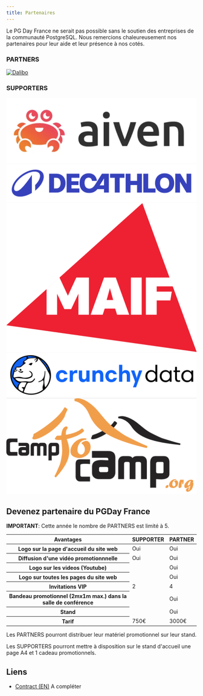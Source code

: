 ```yaml
---
title: Partenaires
---
```


Le PG Day France ne serait pas possible sans le soutien des entreprises de
la communauté PostgreSQL. Nous remercions chaleureusement nos partenaires
pour leur aide et leur présence à nos cotés.

### PARTNERS

<div class="container">

<!--
<div class="col-xs-12 col-md-6">
<a href="https://www.crunchydata.com/" class="thumbnail">
<img src="img/crunchy2.jpg" alt="Crunchy Data">
</a>
</div>
-->


<div class="col-xs-12 col-md-6">
<a href="https://dalibo.com/" class="thumbnail">
<img src="img/dalibo.png" alt="Dalibo">
</a>
</div>


</div>

### SUPPORTERS

<div class="container">

<div class="col-xs-12 col-md-6">
<a href="https://aiven.io/" class="thumbnail">
<img src="img/aiven.png" alt="Aiven">
</a>
</div>

<div class="col-xs-12 col-md-6">
<a href="https://www.decathlon.fr/" class="thumbnail">
<img src="img/decathlon.png" alt="Decathlon">
</a>
</div>

<div class="col-xs-12 col-md-6">
<a href="https://www.maif.fr/" class="thumbnail">
<img src="img/maif.png" alt="Maif">
</a>
</div>

<div class="col-xs-12 col-md-6">
<a href="https://www.crunchydata.com/" class="thumbnail">
<img src="img/crunchy2.jpg" alt="Crunchy Data">
</a>
</div>

<div class="col-xs-12 col-md-6">
<a href="https://www.crunchydata.com/" class="thumbnail">
<img src="img/camptocamp.png" alt="CampToCamp">
</a>
</div>

<!--

<div class="col-xs-12 col-md-6">
<a href="https://www.enterprisedb.com/" class="thumbnail">
<img src="img/EDB-2023.png" alt="EDB Postgres">
</a>
</div>

-->

<!--
<div class="col-xs-12 col-md-6">
<a href="https://www.atolcd.com/" class="thumbnail">
<img src="img/atolcd.png" alt="Atol CD">
</a>
</div>

<div class="col-xs-12 col-md-6">
<a href="https://data-bene.io/" class="thumbnail">
<img src="img/databene.png" alt="Data Bene">
</a>
</div>

<div class="col-xs-12 col-md-6">
<a href="https://evolix.com/" class="thumbnail">
<img src="img/evolix.png" alt="Evolix">
</a>
</div>

<div class="col-xs-12 col-md-6">
<a href="http://oslandia.com" class="thumbnail">
<img src="img/oslandia.png" alt="Oslandia">
</a>
</div>

<div class="col-xs-12 col-md-6">
<a href="https://www.umanit.fr/" class="thumbnail">
<img src="img/umanit.png" alt="UMANIT">
</a>
</div>
-->

</div>


##  Devenez partenaire du PGDay France

**IMPORTANT**: Cette année le nombre de PARTNERS est limité à 5.

<div class="table-responsive">
<table class="table">
  <thead>
    <tr>
      <th>Avantages</th>
      <th>SUPPORTER</th>
      <th>PARTNER</th>
    </tr>
  </thead>
  <tr>
    <th>Logo sur la page d'accueil du site web</th>
    <td>Oui</td>
    <td>Oui</td>
  </tr>
  <tr>
    <th>Diffusion d'une vidéo promotionnnelle</th>
    <td>Oui</td>
    <td>Oui</td>
  </tr>
  <tr>
    <th>Logo sur les videos (Youtube)</th>
    <td></td>
    <td>Oui</td>
  </tr>
  <tr>
    <th>Logo sur toutes les pages du site web</th>
    <td></td>
    <td>Oui</td>
  </tr>
  <tr>
    <th>Invitations VIP</th>
    <td>2</td>
    <td>4</td>
  </tr>
  <tr>
    <th>Bandeau promotionnel (2mx1m max.) dans la salle de conférence</th>
    <td></td>
    <td>Oui</td>
  </tr>
  <tr>
    <th>Stand</th>
    <td></td>
    <td>Oui</td>
  </tr>
  <tr>
      <th>Tarif</th>
      <td>750€</td>
      <td>3000€</td>
    </tr>
</table>
</div>

Les PARTNERS pourront distribuer leur matériel promotionnel sur leur stand.

Les SUPPORTERS pourront mettre à disposition sur le stand d'accueil une page A4 et 1 cadeau promotionnels.


## Liens

* [Contract (EN)](https://github.com/postgresqlfr/contrats/raw/master/2024.pgday.fr/pgdayfrance_2024_sponsorship_contract_v14.pdf) A compléter

